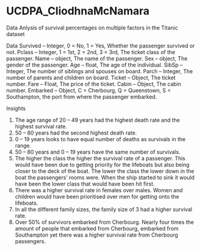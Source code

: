 # UCDPA_CliodhnaMcNamara
Data Anlysis of survival percentages on multiple factors in the Titanic dataset


Data
Survived – Integer, 0 = No, 1 = Yes, Whether the passenger survived or not.
Pclass – Integer, 1 = 1st, 2 = 2nd, 3 = 3rd, The ticket class of the passenger.
Name – object, The name of the passenger.
Sex – object, The gender of the passenger.
Age – float, The age of the individual.
SibSp – Integer, The number of siblings and spouses on board.
Parch – Integer, The number of parents and children on board.
Ticket – Object, The ticket number.
Fare – Float, The price of the ticket.
Cabin – Object, The cabin number.
Embarked – Object, C = Cherbourg, Q = Queenstown, S = Southampton, the port from where the passenger embarked.


Insights
1.	The age range of 20 – 49 years had the highest death rate and the highest survival rate.
2.	50 – 80 years had the second highest death rate.
3.	0 – 19 years looks to have equal number of deaths as survivals in the range.
4.	50 – 80 years and 0 – 19 years have the same number of survivals.
5.	The higher the class the higher the survival rate of a passenger. This would have been due to getting priority for the lifeboats but also being closer to the deck of the boat. The lower the class the lower down in the boat the passengers’ rooms were. When the ship started to sink it would have been the lower class that would have been hit first.
6.	There was a higher survival rate in females over males. Women and children would have been prioritised over men for getting onto the lifeboats.
7.	In all the different family sizes, the family size of 3 had a higher survival rate.
8.	Over 50% of survivors embarked from Cherbourg. Nearly four times the amount of people that embarked from Cherbourg, embarked from Southampton yet there was a higher survival rate from Cherbourg passengers.

